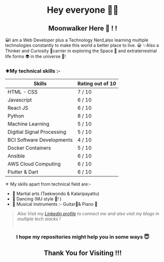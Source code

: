 <h1 align="center"> Hey everyone 🙋‍♂️</h1>

<h2 align="center">Moonwalker Here 🎩 ! ! 
</h2>

😀I am a Web Developer plus a Technology Nerd,also learning multiple technologies constantly to make this world a better place to live. 😀
✨Also a Thinker and Curiosity 🤔carrier in exploring the Space 🚀 and extraterrestrial life forms 👽 in the universe 🌌!


### ⚜My technical skills :-


| Skills                     | Rating out of 10 |
| -------------------------- | ---------------- |
| HTML - CSS                 | 7 / 10           |
| Javascript                 | 6 / 10           |
| React JS                   | 6 / 10           |
| Python                     | 8 / 10           |
| Machine Learning           | 5 / 10           |
| Digitial Signal Processing | 5 / 10           |
| BCI Software Developments  | 4 / 10           |
| Docker Containers          | 5 / 10           |
| Ansible                    | 6 / 10           |
| AWS Cloud Computing        | 6 / 10           |
| Flutter & Dart             | 6 / 10           |


 ⚜ My skills apart from technical field are:-
- 📌 Martial arts (Taekwondo & Kalaripayattu) 
- 📌 Dancing (MJ style 🎩! ) 
- 📌 Musical instruments :- Guitar🎸& Piano 🎹 


> *Also Visit my [Linkedin profile](https://www.linkedin.com/in/moonwalkerabhi/) to connect me and also visit my blogs in multiple tech stacks !*
<br><br>
<h3 align="center">I hope my repositories might help you in some ways 😇<h3>

<h2 align="center"> Thank You for Visiting !!! </h2>
